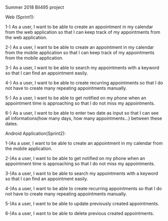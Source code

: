 Summer 2018 Bil495 project

Web (Sprint1):

1-) As a user, I want to be able to create an appointment in my calendar from the web application so that I can keep track of my appointments from the web application.

2-) As a user, I want to be able to create an appointment in my calendar from the mobile application so that I can keep track of my appointments from the mobile application.

3-) As a user, I want to be able to search my appointments with a keyword so that I can find an appointment easily.

4-) As a user, I want to be able to create recurring appointments so that I do not have to create many repeating appointments manually.

5-) As a user, I want to be able to get notified on my phone when an appointment time is approaching so that I do not miss my appointments.

6-) As a user, I want to be able to enter two date as input so that I can see all informations(how many days, how many appointments...) between these dates.

Android Application(Sprint2):

1-)As a user, I want to be able to create an appointment in my calendar from the mobile application.

2-)As a user, I want to be able to get notified on my phone when an appointment time is approaching so that I do not miss my appointments.

3-)As a user, I want to be able to search my appointments with a keyword so that I can find an appointment easily.

4-)As a user, I want to be able to create recurring appointments so that I do not have to create many repeating appointments manually.

5-)As a user, I want to be able to update previously created appointments.

6-)As a user, I want to be able to delete previous created appointments.
